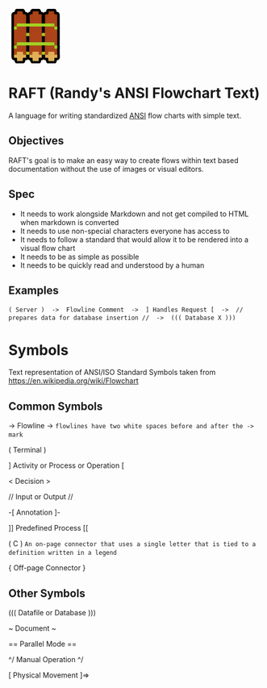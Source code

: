 ![RAFT](RAFT.png "RAFT")

# RAFT (Randy's ANSI Flowchart Text)
A language for writing standardized [ANSI](https://www.ansi.org/) flow charts with simple text.

## Objectives

RAFT's goal is to make an easy way to create flows within text based documentation without the use of images or visual editors.

## Spec

* It needs to work alongside Markdown and not get compiled to HTML when markdown is converted
* It needs to use non-special characters everyone has access to
* It needs to follow a standard that would allow it to be rendered into a visual flow chart
* It needs to be as simple as possible
* It needs to be quickly read and understood by a human

## Examples
```
( Server )  ->  Flowline Comment  ->  ] Handles Request [  ->  // prepares data for database insertion //  ->  ((( Database X )))
```
# Symbols

Text representation of ANSI/ISO Standard Symbols taken from https://en.wikipedia.org/wiki/Flowchart

## Common Symbols

 ->  Flowline  -> `flowlines have two white spaces before and after the -> mark`

( Terminal )

] Activity or Process or Operation [

< Decision >

// Input or Output //

-[ Annotation ]-

]] Predefined Process [[

( C ) `An on-page connector that uses a single letter that is tied to a definition written in a legend`

{ Off-page Connector }

## Other Symbols

((( Datafile or Database )))

~ Document ~

== Parallel Mode ==

^/ Manual Operation ^/

[ Physical Movement ]=>
